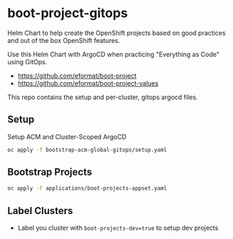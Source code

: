 # boot-project-gitops

Helm Chart to help create the OpenShift projects based on good practices and out of the box OpenShift features.

Use this Helm Chart with ArgoCD when practicing "Everything as Code" using GitOps.

- https://github.com/eformat/boot-project
- https://github.com/eformat/boot-project-values

This repo contains the setup and per-cluster, gitops argocd files.

## Setup

Setup ACM and Cluster-Scoped ArgoCD

```bash
oc apply -f bootstrap-acm-global-gitops/setup.yaml
```

## Bootstrap Projects

```bash
oc apply -f applications/boot-projects-appset.yaml
```

## Label Clusters

- Label you cluster with `boot-projects-dev=true` to setup dev projects
